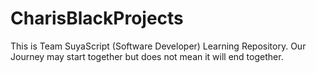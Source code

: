# CharisBlackProjects
This is Team SuyaScript (Software Developer) Learning Repository. 
Our Journey may start together but does not mean it will end together.
